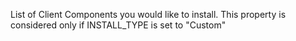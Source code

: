 List of Client Components you would like to install.
This property is considered only if INSTALL_TYPE is set to "Custom"
